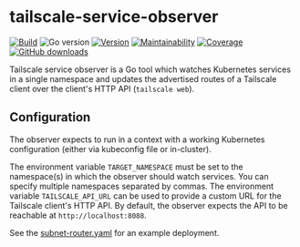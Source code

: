 # tailscale-service-observer

[![Build](https://img.shields.io/github/workflow/status/appuio/tailscale-service-observer/Test)][build]
![Go version](https://img.shields.io/github/go-mod/go-version/appuio/tailscale-service-observer)
[![Version](https://img.shields.io/github/v/release/appuio/tailscale-service-observer)][releases]
[![Maintainability](https://img.shields.io/codeclimate/maintainability/appuio/tailscale-service-observer)][codeclimate]
[![Coverage](https://img.shields.io/codeclimate/coverage/appuio/tailscale-service-observer)][codeclimate]
[![GitHub downloads](https://img.shields.io/github/downloads/appuio/tailscale-service-observer/total)][releases]

[build]: https://github.com/appuio/tailscale-service-observer/actions?query=workflow%3ATest
[releases]: https://github.com/appuio/tailscale-service-observer/releases
[codeclimate]: https://codeclimate.com/github/appuio/tailscale-service-observer

Tailscale service observer is a Go tool which watches Kubernetes services in a single namespace and updates the advertised routes of a Tailscale client over the client's HTTP API (`tailscale web`).

## Configuration

The observer expects to run in a context with a working Kubernetes configuration (either via kubeconfig file or in-cluster).

The environment variable `TARGET_NAMESPACE` must be set to the namespace(s) in which the observer should watch services.
You can specify multiple namespaces separated by commas.
The environment variable `TAILSCALE_API_URL` can be used to provide a custom URL for the Tailscale client's HTTP API.
By default, the observer expects the API to be reachable at `http://localhost:8088`.

See the [subnet-router.yaml](./examples/subnet-router.yaml) for an example deployment.
